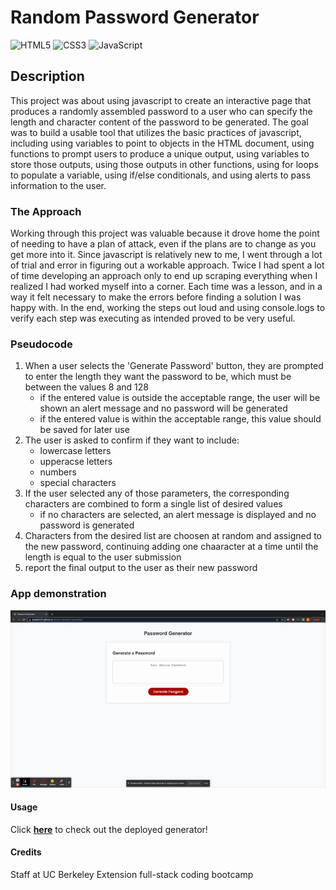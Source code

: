 # Random Password Generator

![HTML5](https://img.shields.io/badge/html5-%23E34F26.svg?style=for-the-badge&logo=html5&logoColor=white)
![CSS3](https://img.shields.io/badge/css3-%231572B6.svg?style=for-the-badge&logo=css3&logoColor=white)
![JavaScript](https://img.shields.io/badge/javascript-%23323330.svg?style=for-the-badge&logo=javascript&logoColor=%23F7DF1E)

## Description

This project was about using javascript to create an interactive page that produces a randomly assembled password to a user who can specify the length and character content of the password to be generated. The goal was to build a usable tool that utilizes the basic practices of javascript, including using variables to point to objects in the HTML document, using functions to prompt users to produce a unique output, using variables to store those outputs, using those outputs in other functions, using for loops to populate a variable, using if/else conditionals, and using alerts to pass information to the user.

### The Approach

Working through this project was valuable because it drove home the point of needing to have a plan of attack, even if the plans are to change as you get more into it. Since javascript is relatively new to me, I went through a lot of trial and error in figuring out a workable approach. Twice I had spent a lot of time developing an approach only to end up scraping everything when I realized I had worked myself into a corner. Each time was a lesson, and in a way it felt necessary to make the errors before finding a solution I was happy with. In the end, working the steps out loud and using console.logs to verify each step was executing as intended proved to be very useful. 

### Pseudocode

1. When a user selects the 'Generate Password' button, they are prompted to enter the length they want the password to be, which must be between the values 8 and 128
    - if the entered value is outside the acceptable range, the user will be shown an alert message and no password will be generated
    - if the entered value is within the acceptable range, this value should be saved for later use
2. The user is asked to confirm if they want to include: 
    - lowercase letters
    - upperacse letters
    - numbers
    - special characters
3. If the user selected any of those parameters, the corresponding characters are combined to form a single list of desired values
    - if no characters are selected, an alert message is displayed and no password is generated
4. Characters from the desired list are choosen at random and assigned to the new password, continuing adding one chaaracter at a time until the length is equal to the user submission
5. report the final output to the user as their new password

### App demonstration

![gif demonstration of the password generator](./assets/images/random-password-generator-readme-gif.gif)

#### Usage

Click <a href="https://jkwalsh127.github.io/random-password-generator/">**here**</a> to check out the deployed generator!


#### Credits

Staff at UC Berkeley Extension full-stack coding bootcamp
